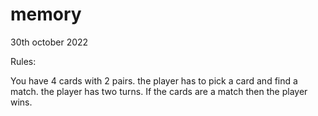 # memory

30th october 2022

Rules:

You have 4 cards with 2 pairs.
the player has to pick a card and find a match.
the player has two turns. If the cards are a match then the player wins.
